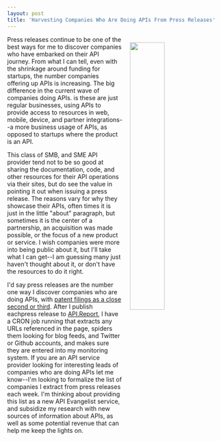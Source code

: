 ```yaml
---
layout: post
title: 'Harvesting Companies Who Are Doing APIs From Press Releases'
---
```

<p><img style="padding: 15px;" src="https://s3.amazonaws.com/kinlane-productions/bw-icons/bw-press-apis.png" alt="" width="40%" align="right" /></p>
<p>Press releases continue to be one of the best ways for me to discover companies who have embarked on their API journey. From what I can tell, even with the shrinkage around funding for startups, the number companies offering up APIs is increasing. The big difference in the current wave of companies doing APIs. is these are just regular businesses, using APIs to provide access to resources in web, mobile, device, and partner integrations--a more business usage of APIs, as opposed to startups where the product is an API.</p>
<p>This class of SMB, and SME API provider tend not to be so good at sharing the documentation, code, and other resources for their API operations via their sites, but do see the value in pointing it out when issuing a press release. The reasons vary for why they showcase their APIs, often times it is just in the little "about" paragraph, but sometimes it is the center&nbsp;of a partnership, an acquisition was made possible, or the focus of a new product or service. I wish companies were more into being public about it, but I'll take what I can get--I am guessing many just haven't thought about it, or don't have the resources to do it right.</p>
<p>I'd say press releases are the number one way I discover companies who are doing APIs, with <a href="http://apievangelist.com/2016/09/02/api-patent-search-as-way-to-discover-companies-who-are-doing-apis/">patent filings as a close second or third</a>. After I publish eachpress release to <a href="http://api.report">API.Report</a>, I have a CRON job running that extracts any URLs referenced in the page, spiders them looking for blog feeds, and Twitter or Github accounts, and makes sure they are entered into my monitoring system. If you are an API service provider looking for interesting leads of companies who are doing APIs let me know--I'm looking to formalize the list of companies I extract from press releases each week. I'm thinking about providing this list as a new API Evangelist service, and subsidize my research with new sources of information about APIs, as well as some potential revenue that can help&nbsp;me keep the lights on.</p>